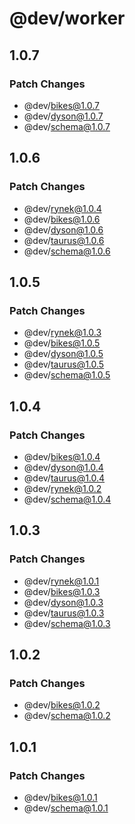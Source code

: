 # @dev/worker

## 1.0.7

### Patch Changes

- @dev/bikes@1.0.7
- @dev/dyson@1.0.7
- @dev/schema@1.0.7

## 1.0.6

### Patch Changes

- @dev/rynek@1.0.4
- @dev/bikes@1.0.6
- @dev/dyson@1.0.6
- @dev/taurus@1.0.6
- @dev/schema@1.0.6

## 1.0.5

### Patch Changes

- @dev/rynek@1.0.3
- @dev/bikes@1.0.5
- @dev/dyson@1.0.5
- @dev/taurus@1.0.5
- @dev/schema@1.0.5

## 1.0.4

### Patch Changes

- @dev/bikes@1.0.4
- @dev/dyson@1.0.4
- @dev/taurus@1.0.4
- @dev/rynek@1.0.2
- @dev/schema@1.0.4

## 1.0.3

### Patch Changes

- @dev/rynek@1.0.1
- @dev/bikes@1.0.3
- @dev/dyson@1.0.3
- @dev/taurus@1.0.3
- @dev/schema@1.0.3

## 1.0.2

### Patch Changes

- @dev/bikes@1.0.2
- @dev/schema@1.0.2

## 1.0.1

### Patch Changes

- @dev/bikes@1.0.1
- @dev/schema@1.0.1
